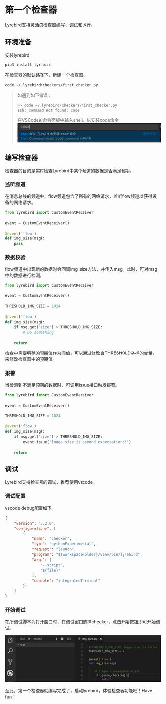 # 第一个检查器

Lyrebird支持灵活的检查器编写、调试和运行。

## 环境准备

安装lyrebird

```sh
pip3 install lyrebird
```

在检查器的默认路径下，新建一个检查器。
```sh
code ~/.lyrebird/checkers/first_checker.py
```

> 如遇到如下错误：
> ```sh
> >> code ~/.lyrebird/checkers/first_checker.py
> zsh: command not found: code
> ```
> 在VSCode的命令面板中输入shell，以安装code命令
> ![](../img/checker-d.png)

## 编写检查器

检查器的目的是实时检查Lyrebird中某个频道的数据是否满足预期。

### 监听频道

在消息总线的频道中，flow频道包含了所有的网络请求，监听flow频道以获得设备的网络请求。

```py
from lyrebird import CustomEventReceiver

event = CustomEventReceiver()

@event('flow')
def img_size(msg):
    pass
```

### 数据校验

flow频道中出现新的数据时会回调img_size方法，并传入msg。此时，可对msg中的数据进行检测。

```py
from lyrebird import CustomEventReceiver

event = CustomEventReceiver()

THRESHOLD_IMG_SIZE = 1024

@event('flow')
def img_size(msg):
    if msg.get('size') > THRESHOLD_IMG_SIZE:
        # Do something

    return
```

检查中需要明确的预期值作为阈值，可以通过修改含THRESHOLD字样的变量，来修改检查器中的预期值。

### 报警

当检测到不满足预期的数据时，可调用issue接口触发报警。
```py
from lyrebird import CustomEventReceiver

event = CustomEventReceiver()

THRESHOLD_IMG_SIZE = 1024

@event('flow')
def img_size(msg):
    if msg.get('size') > THRESHOLD_IMG_SIZE:
        event.issue('Image size is beyond expectations!')

    return
```

## 调试

Lyrebird支持检查器的调试，推荐使用vscode。

### 调试配置

vscode debug配置如下。

```json
{
    "version": "0.2.0",
    "configurations": [
        {
            "name": "checker",
            "type": "pythonExperimental",
            "request": "launch",
            "program": "${workspaceFolder}/venv/bin/lyrebird",
            "args": [
                "--script",
                "${file}"
            ],
            "console": "integratedTerminal"
        }
    ]
}
```

### 开始调试

在所调试脚本为打开窗口时，在调试窗口选择checker，点击开始按钮即可开始调试。

![](../img/checker-c.png)


至此，第一个检查器就编写完成了，启动lyrebird，体验检查器功能吧！Have fun！
